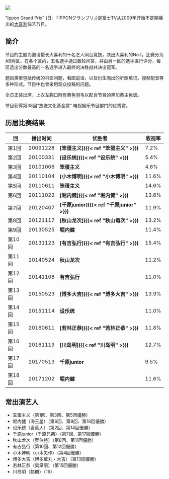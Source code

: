 ![](https://i.imgur.com/ilO4O4R.jpg)

"Ippon Grand Prix" (日: 『IPPONグランプリ』)是富士TV从2009年开始不定期播出的[大喜利](大喜利)综艺节目。

## 简介


节目的主题为邀请擅长大喜利的十名艺人同台竞技，决出大喜利的No.1。比赛分为AB两区，在各个区内，五名选手通过数轮问答，并由另一区的选手进行评分，每区选出分数最高的一名选手进入最终的决胜战并决出冠军。

题目类型包括传统的书面问题，看图说话，以及衍生而出的听歌填词，视频配音等多种形式。节目中也曾采用观众投稿的问题。

全员正装出席，上衣左胸口附有黄色羽毛以配合节目的黑加黄主色调。

节目获得第38回“放送文化基金赏” 电视娱乐节目部门的优秀赏。

## 历届比赛结果


| 回 | 播出时间 | 优胜者 | 收视率 |
|----|----------|--------|--------|
| 第1回  |20091228 | **[笨蛋主义]({{< ref "笨蛋主义" >}})** | 7.2% |
| 第2回  |20100331 |  **[设乐统]({{< ref "设乐统" >}})** | 5.4% |
| 第3回  |20101006 | **笨蛋主义** | 4.6% |
| 第4回  |20110104 | **[小木博明]({{< ref "小木博明" >}})** | 11.6% |
| 第5回  |20110611 | **笨蛋主义** | 14.6% |
| 第6回  |20111022 | **[堀内健]({{< ref "堀内健" >}})** | 13.6% |
| 第7回  |20120407 | **[千原junior]({{< ref "千原junior" >}})** | 11.9% |
| 第8回  |20121117 | **[秋山龙次]({{< ref "秋山竜次" >}})** | 13.2% |
| 第9回  |20130525 | **堀内健** | 11.4% |
| 第10回 |20131123 | **[有吉弘行]({{< ref "有吉弘行" >}})** | 15.4% |
| 第11回 |20140524 | **秋山龙次** | 11.2% |
| 第12回 |20141108 | **有吉弘行** | 11.0% |
| 第13回 |20150523 | **[博多大吉]({{< ref "博多大吉" >}})** | 13.9% |
| 第14回 |20151114 | **设乐统** | 11.0% |
| 第15回 |20160611 | **[若林正恭]({{< ref "若林正恭" >}})** | 11.8% |
| 第16回 |20161119 | **[川岛明]({{< ref "川岛明" >}})** | 12.7% |
| 第17回 |20170513 | **千原junior** | 9.5% |
| 第18回 |20171202 | **堀内健** | 11.6% |

## 常出演艺人

* 笨蛋主义（第1回、第3回、第5回優勝）
* 堀内健（海王星）（第6回、第9回、第18回優勝）
* 设乐统（香蕉人）（第2回、第14回優勝）
* 千原junior（千原兄弟）（第7回、第17回優勝）
* 秋山龙次（罗伯特）（第8回、第11回優勝）
* 有吉弘行（第10回、第12回優勝）
* 小木博明（小木矢作）（第4回優勝）
* 博多大吉（博多華丸・大吉）（第13回優勝）
* 若林正恭（奥黛丽）（第15回優勝）
* 川岛明（麒麟）（16）





